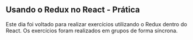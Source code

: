 ## Usando o Redux no React - Prática

Este dia foi voltado para realizar exercícios utilizando o Redux dentro do React. Os exercícios foram realizados em grupos de forma síncrona.
